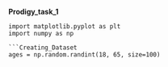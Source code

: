 **Prodigy_task_1**

```Import_library
import matplotlib.pyplot as plt
import numpy as np

```Creating_Dataset
ages = np.random.randint(18, 65, size=100)
